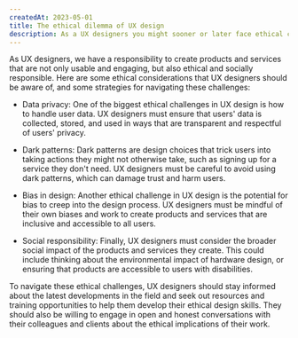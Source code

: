 ```yaml
---
createdAt: 2023-05-01
title: The ethical dilemma of UX design
description: As a UX designers you might sooner or later face ethical challenges when balancing the needs of clients or employers vs. the needs of users. Some practical advice for other designers who want to create ethical UX solutions. Including the Topics data privacy, dark patterns, and bias in design.
---
```


As UX designers, we have a responsibility to create products and services that are not only usable and engaging, but also ethical and socially responsible. Here are some ethical considerations that UX designers should be aware of, and some strategies for navigating these challenges:

- Data privacy: One of the biggest ethical challenges in UX design is how to handle user data. UX designers must ensure that users' data is collected, stored, and used in ways that are transparent and respectful of users' privacy.

- Dark patterns: Dark patterns are design choices that trick users into taking actions they might not otherwise take, such as signing up for a service they don't need. UX designers must be careful to avoid using dark patterns, which can damage trust and harm users.

- Bias in design: Another ethical challenge in UX design is the potential for bias to creep into the design process. UX designers must be mindful of their own biases and work to create products and services that are inclusive and accessible to all users.

- Social responsibility: Finally, UX designers must consider the broader social impact of the products and services they create. This could include thinking about the environmental impact of hardware design, or ensuring that products are accessible to users with disabilities.

To navigate these ethical challenges, UX designers should stay informed about the latest developments in the field and seek out resources and training opportunities to help them develop their ethical design skills. They should also be willing to engage in open and honest conversations with their colleagues and clients about the ethical implications of their work.
